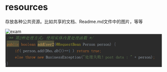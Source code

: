 # resources
存放各种公共资源。比如共享的文档、Readme.md文件中的图片，等等

![exam](https://github.com/linwh8/ModernWebPrograming/raw/master/My_image/recipe_index.png)
![test](https://github.com/hyrenserv/resources/raw/master/feedwork-java/images/code-1.png)
